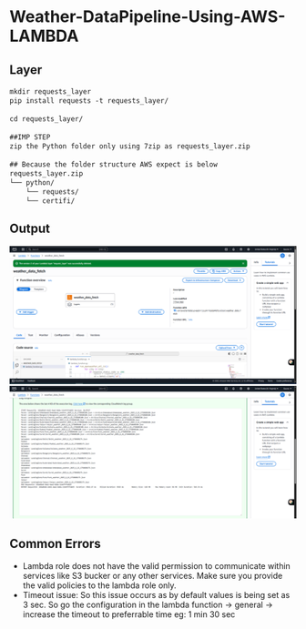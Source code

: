 # Weather-DataPipeline-Using-AWS-LAMBDA

## Layer
```
mkdir requests_layer
pip install requests -t requests_layer/

cd requests_layer/

##IMP STEP
zip the Python folder only using 7zip as requests_layer.zip

## Because the folder structure AWS expect is below
requests_layer.zip
└── python/
    └── requests/
    └── certifi/

```
## Output 
![Output](1.png)
![Output2](2.png)

## Common Errors
- Lambda role does not have the valid permission to communicate within services like S3 bucker or any other services. Make sure you provide the valid policies to the lambda role only.
- Timeout issue: So this issue occurs as by default values is being set as 3 sec. So go the configuration in the lambda function -> general -> increase the timeout to preferrable time eg: 1 min 30 sec
